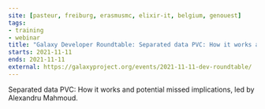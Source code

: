 ```yaml
---
site: [pasteur, freiburg, erasmusmc, elixir-it, belgium, genouest]
tags:
- training
- webinar
title: "Galaxy Developer Roundtable: Separated data PVC: How it works and potential missed implications"
starts: 2021-11-11
ends: 2021-11-11
external: https://galaxyproject.org/events/2021-11-11-dev-roundtable/
---
```


Separated data PVC: How it works and potential missed implications, led by Alexandru Mahmoud.
